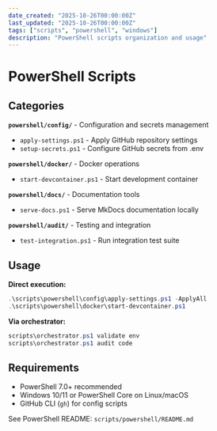 ```yaml
---
date_created: "2025-10-26T00:00:00Z"
last_updated: "2025-10-26T00:00:00Z"
tags: ["scripts", "powershell", "windows"]
description: "PowerShell scripts organization and usage"
---
```

# PowerShell Scripts

## Categories

**`powershell/config/`** - Configuration and secrets management
- `apply-settings.ps1` - Apply GitHub repository settings
- `setup-secrets.ps1` - Configure GitHub secrets from .env

**`powershell/docker/`** - Docker operations
- `start-devcontainer.ps1` - Start development container

**`powershell/docs/`** - Documentation tools
- `serve-docs.ps1` - Serve MkDocs documentation locally

**`powershell/audit/`** - Testing and integration
- `test-integration.ps1` - Run integration test suite

## Usage

**Direct execution:**

```powershell
.\scripts\powershell\config\apply-settings.ps1 -ApplyAll
.\scripts\powershell\docker\start-devcontainer.ps1
```

**Via orchestrator:**

```powershell
scripts\orchestrator.ps1 validate env
scripts\orchestrator.ps1 audit code
```

## Requirements

- PowerShell 7.0+ recommended
- Windows 10/11 or PowerShell Core on Linux/macOS
- GitHub CLI (`gh`) for config scripts

See PowerShell README: `scripts/powershell/README.md`

